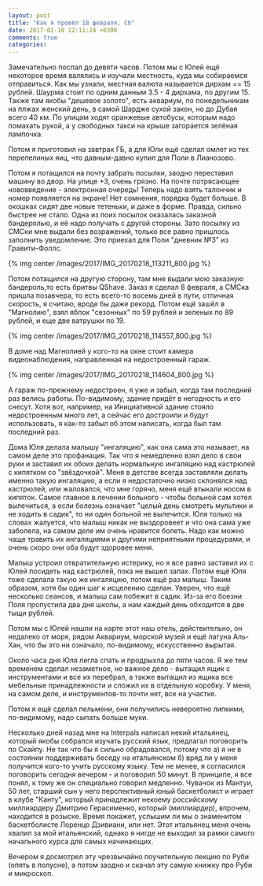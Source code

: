 ```yaml
---
layout: post
title: "Как я провёл 18 февраля, Сб"
date: 2017-02-18 12:11:24 +0300
comments: true
categories: 
---
```

Замечательно поспал до девяти часов. Потом мы с Юлей ещё некоторое время валялись и изучали местность, куда мы собираемся отправиться. Как мы узнали, местная валюта называется дирхам == 15 рублей. Шаурма стоит по одним данным 3.5 - 4 дирхама, по другим 15. Также там якобы "дешевое золото", есть аквариум, по понедельникам на плжах женский день, в самой Шардже сухой закон, но до Дубая всего 40 км. По улицам ходят оранжевые автобусы, которым надо помахать рукой, а у свободных такси на крыше загорается зелёная лампочка.

Потом я приготовил на завтрак ГБ, а для Юли ещё сделал омлет из тех перепелиных яиц, что давным-давно купил для Поли в Лианозово.

Потом я потащился на почту забрать посылки, заодно переставил машину во двор. На улице +3, очень грязно. На почте потрясающее нововведение - электронная очередь! Теперь надо взять талончик и номер появляется на экране! Нет сомнения, порядка будет больше. В окошках сидят две новые тетеньки, и даже в форме. Правда, сильно быстрее не стало. Одна из поих посылок оказалась заказной бандеролью, и её надо получать с другой стороны. Зато посылку из СМСки мне выдали без возражений, только все равно пришлось заполнить уведомление. Это приехал для Поли "дневник №3" из Гравити-Фоллс. 

{% img center /images/2017/IMG_20170218_113211_800.jpg %}

Потом потащился на другую сторону, там мне выдали мою заказную бандероль,то есть бритвы QShave. Заказ я сделал 8 февраля, а СМСка пришла позавчера, то есть всего-то восемь дней в пути, отличная скорость, я считаю, вроде бы даже рекорд. Потом ещё зашёл в "Магнолию", взял яблок "сезонных" по 59 рублей и зеленых по 89 рублей, и еще две ватрушки по 19.

{% img center /images/2017/IMG_20170218_114557_800.jpg %}

В доме над Магнолией у кого-то на окне стоит камера видеонаблюдения, направленная на недостроенный гараж.

{% img center /images/2017/IMG_20170218_114604_800.jpg %}

А гараж по-прежнему недостроен, я уже и забыл, когда там последний раз велись работы. По-видимому, здание придёт в негодность и его снесут. Хотя вот, например, на Инициативной здание стояло недостроенным много лет, а сейчас его достроили и будут использовать, я как-то забыл об этом написать, когда был там последний раз.

Дома Юля делала малышу "ингаляцию", как она сама это называет, на самом деле это профанация. Так что я немедленно взял дело в свои руки и заставил их обоих делать нормальную ингаляцию над кастрюлей с кипятком со "звёздочкой". Меня в детстве всегда заставляли делать именно такую ингаляцию, а если я недостаточно низко склонялся над кастрюлей, или жаловался, что мне горячо, меня ещё втыкали носом в кипяток. Самое главное в лечении больного - чтобы больной сам хотел вылечиться, а если болезнь означает "целый день смотреть мультики и не ходить в садик", то ни один больной не вылечится. Юля только на словах жалуется, что малыш никак не выздоровеет и что она сама уже заболела, на самом деле им очень нравится болеть. Надо как можно чаще травить их ингаляциями и другими неприятными процедурами, и очень скоро они оба будут здоровее меня.

Малыш устроил отвратительную истерику, но я все равно заставил их с Юлей посидеть над кастрюлей, пока не вышел запах. Потом ещё Юля тоже сделала такую же ингаляцию, потом ещё раз малыш. Таким образом, хотя бы один шаг к исцелению сделан. Уверен, что ещё несколько сеансов, и малыш сам побежит в садик. Из-за его боезни Поля пропустила два дня школы, а нам каждый день обходится в две тыщи рублей.

Потом мы с Юлей нашли на карте этот наш отель, действительно, он недалеко от моря, рядом Аквариум, морской музей и ещё лагуна Аль-Хан, что бы это ни означало, по-видимому, искусственно вырытая.

Около часа дня Юля легла спать и продрыхла до пяти часов. Я же тем временем сделал незаметное, но важное дело - вытащил ящик с инструментами и все их перебрал, а также вытащил из ящика все мебельные принадлежности и сложил их в отдельную коробку. У меня, на самом деле, и инструментов-то почти нет, все на участке.

Потом я ещё сделал пельмени, они получились невероятно липкими, по-видимому, надо сыпать больше муки.

Несколько дней назад мне на Interpals написал некий итальянец, который якобы собрался изучать русский язык, предлагал поговорить по Скайпу. Не так что бы я сильно обрадовался, потому что а) я не в состоянии поддерживать беседу на итальянском б) вряд ли у меня получится кого-то учить русскому языку. Тем не менее, я согласился поговорить сегодня вечером - и поговорил 50 минут. В принципе, я все понял, к тому же он специально говорил медленно. Чувачок из Мантуи, 50 лет, старший сын у него перспективный юный баскетболист и играет в клубе "Канту", который принадлежит некоему российскому миллиардеру Дмитрию Герасименко, который (миллиардер), впрочем, находится в розыске. Время покажет, услышим ли мы о знаменитом баскетболисте Лоренцо Дзивиани, или нет. Этот итальянец меня очень хвалил за мой итальянский, однако я нигде не выходил за рамки самого начального курса для самых начинающих.

Вечером я досмотрел эту чрезвычайно поучительную лекцию по Руби (опять в полусне), а потом заодно и скачал эту самую книжку про Руби и микроскоп.
